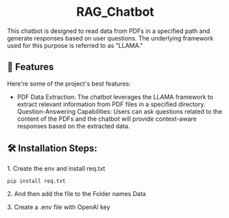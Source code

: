 <h1 align="center" id="title">RAG_Chatbot</h1>

<p id="description">This chatbot is designed to read data from PDFs in a specified path and generate responses based on user questions. The underlying framework used for this purpose is referred to as "LLAMA."</p>

  
  
<h2>🧐 Features</h2>

Here're some of the project's best features:

*   PDF Data Extraction: The chatbot leverages the LLAMA framework to extract relevant information from PDF files in a specified directory. Question-Answering Capabilities: Users can ask questions related to the content of the PDFs and the chatbot will provide context-aware responses based on the extracted data.

<h2>🛠️ Installation Steps:</h2>

<p>1. Create the env and install req.txt</p>

```
pip install req.txt
```

<p>2. And then add the file to the Folder names Data</p>

<p>3. Create a .env file with OpenAI key</p>

